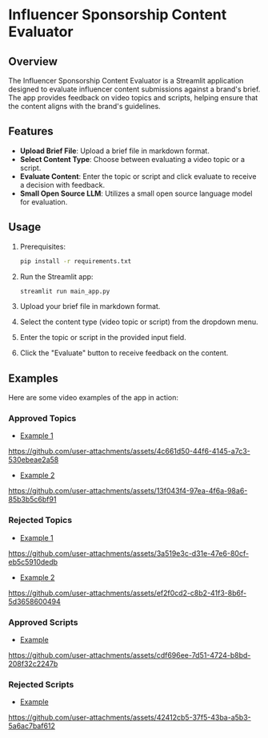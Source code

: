 # Influencer Sponsorship Content Evaluator

## Overview
The Influencer Sponsorship Content Evaluator is a Streamlit application designed to evaluate influencer content submissions against a brand's brief. The app provides feedback on video topics and scripts, helping ensure that the content aligns with the brand's guidelines.

## Features
- **Upload Brief File**: Upload a brief file in markdown format.
- **Select Content Type**: Choose between evaluating a video topic or a script.
- **Evaluate Content**: Enter the topic or script and click evaluate to receive a decision with feedback.
- **Small Open Source LLM**: Utilizes a small open source language model for evaluation.

## Usage
1. Prerequisites:
   ```bash
   pip install -r requirements.txt

2. Run the Streamlit app:

    ```bash
    streamlit run main_app.py

3. Upload your brief file in markdown format.

4. Select the content type (video topic or script) from the dropdown menu.

5. Enter the topic or script in the provided input field.

6. Click the "Evaluate" button to receive feedback on the content.

## Examples
Here are some video examples of the app in action:

### Approved Topics

- [Example 1](#)

https://github.com/user-attachments/assets/4c661d50-44f6-4145-a7c3-530ebeae2a58


- [Example 2](#)

https://github.com/user-attachments/assets/13f043f4-97ea-4f6a-98a6-85b3b5c6bf91


### Rejected Topics
- [Example 1](#)

https://github.com/user-attachments/assets/3a519e3c-d31e-47e6-80cf-eb5c5910dedb


- [Example 2](#)
  

https://github.com/user-attachments/assets/ef2f0cd2-c8b2-41f3-8b6f-5d3658600494


### Approved Scripts
- [Example](#)


https://github.com/user-attachments/assets/cdf696ee-7d51-4724-b8bd-208f32c2247b



### Rejected Scripts
- [Example](#)

https://github.com/user-attachments/assets/42412cb5-37f5-43ba-a5b3-5a6ac7baf612


